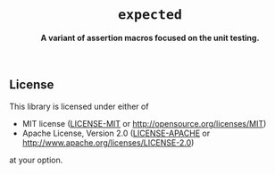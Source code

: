 <h1 align="center">
  <code>expected</code>
</h1>
<div align="center">
  <strong>
    A variant of assertion macros focused on the unit testing.
  </strong>
</div>

<br />

<!--
<div align="center">
  <a href="https://crates.io/crates/maybe-unwind">
    <img src="https://img.shields.io/crates/v/maybe-unwind.svg?style=flat-square"
         alt="crates.io"
    />
  </a>
  <a href="https://blog.rust-lang.org/2019/12/19/Rust-1.40.0.html">
    <img src="https://img.shields.io/badge/rust-1.40.0-gray?style=flat-square"
         alt="rust toolchain"
    />
  </a>
  <a href="https://docs.rs/maybe-unwind">
    <img src="https://img.shields.io/badge/docs-latest-blue.svg?style=flat-square"
         alt="docs.rs" />
  </a>
</div>
-->

<br />

## License

This library is licensed under either of

* MIT license ([LICENSE-MIT](LICENSE-MIT) or http://opensource.org/licenses/MIT)
* Apache License, Version 2.0 ([LICENSE-APACHE](LICENSE-APACHE) or http://www.apache.org/licenses/LICENSE-2.0)

at your option.


